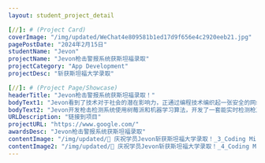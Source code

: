 ```yaml
---
layout: student_project_detail

[//]: # (Project Card)
coverImage: "/img/updated/WeChat4e809581b1ed17d9f656e4c2920eeb21.jpg"
pagePostDate: "2024年2月15日"
studentName: "Jevon"
projectName: "Jevon枪击警报系统获斯坦福录取"
projectCategory: "App Development"
projectDesc: "斩获斯坦福大学录取"

[//]: # (Project Page/Showcase)
headerTitle: "Jevon枪击警报系统获斯坦福录取！"
bodyText1: "Jevon看到了技术对于社会的潜在影响力，正通过编程技术编织起一张安全的网络，创建了一个枪击检测应用，致力于为校园生活带来和谐与欢乐，确保每一位学生都能在健康快乐的环境中成长。"
bodyText2: "Jevon开发枪击检测系统使用树莓派和机器学习算法，开发了一套能实时检测枪声并定位声源的系统，将高科技应用于紧急响应中，旨在在最危险的时刻保护人们的生命安全。"
URLDescription: "链接到项目"
projectURL: "https://www.google.com/"
awardsDesc: "Jevon枪击警报系统获斯坦福录取"
contentImage: "/img/updated/🎉 庆祝学员Jevon斩获斯坦福大学录取！_3_Coding Minds Academy_来自小红书网页版.jpg"
contentImage2: "/img/updated/🎉 庆祝学员Jevon斩获斯坦福大学录取！_4_Coding Minds Academy_来自小红书网页版.jpg"
---
```

